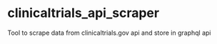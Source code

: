 # clinicaltrials_api_scraper
Tool to scrape data from clinicaltrials.gov api and store in graphql api
